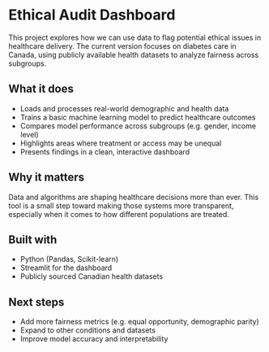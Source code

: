 # Ethical Audit Dashboard

This project explores how we can use data to flag potential ethical issues in healthcare delivery. The current version focuses on diabetes care in Canada, using publicly available health datasets to analyze fairness across subgroups.

## What it does

- Loads and processes real-world demographic and health data
- Trains a basic machine learning model to predict healthcare outcomes
- Compares model performance across subgroups (e.g. gender, income level)
- Highlights areas where treatment or access may be unequal
- Presents findings in a clean, interactive dashboard

## Why it matters

Data and algorithms are shaping healthcare decisions more than ever. This tool is a small step toward making those systems more transparent, especially when it comes to how different populations are treated.

## Built with

- Python (Pandas, Scikit-learn)
- Streamlit for the dashboard
- Publicly sourced Canadian health datasets

## Next steps

- Add more fairness metrics (e.g. equal opportunity, demographic parity)
- Expand to other conditions and datasets
- Improve model accuracy and interpretability
